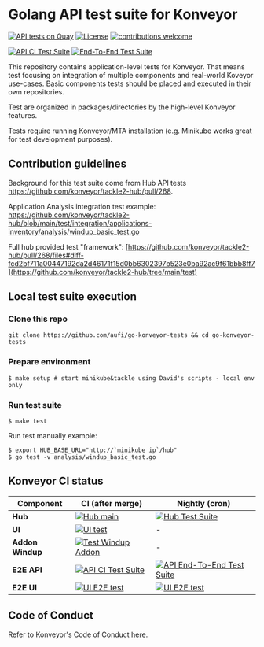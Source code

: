 # Golang API test suite for Konveyor

[![API tests on Quay](https://quay.io/repository/konveyor/go-konveyor-tests/status "API tests Repository on Quay")](https://quay.io/repository/konveyor/go-konveyor-tests)
[![License](http://img.shields.io/:license-apache-blue.svg)](http://www.apache.org/licenses/LICENSE-2.0.html) [![contributions welcome](https://img.shields.io/badge/contributions-welcome-brightgreen.svg?style=flat)](https://github.com/konveyor/go-konveyor-tests/pulls)

[![API CI Test Suite](https://github.com/konveyor/go-konveyor-tests/actions/workflows/main.yml/badge.svg?branch=main)](https://github.com/konveyor/go-konveyor-tests/actions/workflows/main.yml)
[![End-To-End Test Suite](https://github.com/konveyor/go-konveyor-tests/actions/workflows/test-nightly.yml/badge.svg?branch=main)](https://github.com/konveyor/go-konveyor-tests/actions/workflows/test-nightly.yml)

This repository contains application-level tests for Konveyor. That means test focusing on integration of multiple components and real-world Koveyor use-cases. Basic components tests should be placed and executed in their own repositories.

Test are organized in packages/directories by the high-level Konveyor features.

Tests require running Konveyor/MTA installation (e.g. Minikube works great for test development purposes).

## Contribution guidelines

Background for this test suite come from Hub API tests https://github.com/konveyor/tackle2-hub/pull/268.

Application Analysis integration test example: https://github.com/konveyor/tackle2-hub/blob/main/test/integration/applications-inventory/analysis/windup_basic_test.go

Full hub provided test "framework": [https://github.com/konveyor/tackle2-hub/pull/268/files#diff-fcd2bf711a00447192da2d46171f15d0bb6302397b523e0ba92ac9f61bbb8ff7](https://github.com/konveyor/tackle2-hub/tree/main/test)


## Local test suite execution

### Clone this repo

```
git clone https://github.com/aufi/go-konveyor-tests && cd go-konveyor-tests
```

### Prepare environment

```
$ make setup # start minikube&tackle using David's scripts - local env only
```

### Run test suite

```
$ make test
```

Run test manually example:

```
$ export HUB_BASE_URL="http://`minikube ip`/hub"
$ go test -v analysis/windup_basic_test.go
```
## Konveyor CI status


Component | CI (after merge) | Nightly (cron)
--|--|--
**Hub** | [![Hub main](https://github.com/konveyor/tackle2-hub/actions/workflows/main.yml/badge.svg?branch=main)](https://github.com/konveyor/tackle2-hub/actions/workflows/main.yml) | [![Hub Test Suite](https://github.com/konveyor/tackle2-hub/actions/workflows/test-nightly.yml/badge.svg?branch=main)](https://github.com/konveyor/tackle2-hub/actions/workflows/test-nightly.yml)
**UI** | [![UI test](https://github.com/konveyor/tackle2-ui/actions/workflows/ci-actions.yml/badge.svg?branch=main)](https://github.com/konveyor/tackle2-ui/actions/workflows/ci-actions.yml) | -
**Addon Windup** | [![Test Windup Addon](https://github.com/konveyor/tackle2-addon-windup/actions/workflows/test-windup.yml/badge.svg?branch=main)](https://github.com/konveyor/tackle2-addon-windup/actions/workflows/test-windup.yml) | - |
**E2E API** | [![API CI Test Suite](https://github.com/konveyor/go-konveyor-tests/actions/workflows/main.yml/badge.svg?branch=main)](https://github.com/konveyor/go-konveyor-tests/actions/workflows/main.yml) | [![API End-To-End Test Suite](https://github.com/konveyor/go-konveyor-tests/actions/workflows/test-nightly.yml/badge.svg?branch=main)](https://github.com/konveyor/go-konveyor-tests/actions/workflows/test-nightly.yml)
**E2E UI** | [![UI E2E test](https://github.com/konveyor/tackle-ui-tests/actions/workflows/k8s-ci.yml/badge.svg?branch=main)](https://github.com/konveyor/tackle-ui-tests/actions/workflows/k8s-ci.yml) | [![UI E2E test](https://github.com/konveyor/tackle-ui-tests/actions/workflows/k8s-cron.yml/badge.svg?branch=main)](https://github.com/konveyor/tackle-ui-tests/actions/workflows/k8s-cron.yml)


## Code of Conduct
Refer to Konveyor's Code of Conduct [here](https://github.com/konveyor/community/blob/main/CODE_OF_CONDUCT.md).
